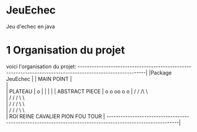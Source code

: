 # JeuEchec
Jeu d'echec en java 
# 1 Organisation du projet
voici l'organisation du projet:
-----------------------------------------------------------------------------------------------------------| 
|Package JeuEchec
|
|                MAIN                            POINT
|                    \
|                      \
|                     PLATEAU
|                        o
|                        |
|                        |
|                   ABSTRACT PIECE
|                    o o  oo o o
|                   /  /  /\  \  \
|                 /  /   /  \  \   \
|               /  /    /    \   \   \
|           /   /    /         \    \   \
|       ROI  REINE CAVALIER  PION  FOU TOUR
|
------------------------------------------------------------------------------------------------------------|
               
